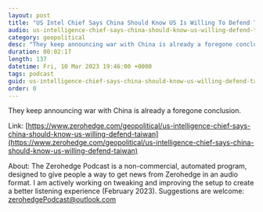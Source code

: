 ```yaml
---
layout: post
title: "US Intel Chief Says China Should Know US Is Willing To Defend Taiwan"
audio: us-intelligence-chief-says-china-should-know-us-willing-defend-taiwan-0
category: geopolitical
desc: "They keep announcing war with China is already a foregone conclusion. "
duration: 00:02:17
length: 137
datetime: Fri, 10 Mar 2023 19:46:00 +0000
tags: podcast
guid: us-intelligence-chief-says-china-should-know-us-willing-defend-taiwan-0
order: 0
---
```

They keep announcing war with China is already a foregone conclusion. 

Link: [https://www.zerohedge.com/geopolitical/us-intelligence-chief-says-china-should-know-us-willing-defend-taiwan](https://www.zerohedge.com/geopolitical/us-intelligence-chief-says-china-should-know-us-willing-defend-taiwan)

About: The Zerohedge Podcast is a non-commercial, automated program, designed to give people a way to get news from Zerohedge in an audio format.  I am actively working on tweaking and improving the setup to create a better listening experience (February 2023).  Suggestions are welcome: [zerohedgePodcast@outlook.com](mailto:zerohedgePodcast@outlook.com)